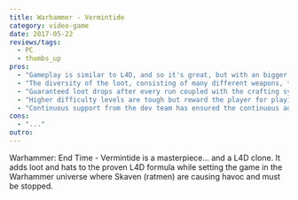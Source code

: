 ```yaml
---
title: Warhammer - Vermintide
category: video-game
date: 2017-05-22
reviews/tags:
  - PC
  - thumbs_up
pros:
  - "Gameplay is similar to L4D, and so it's great, but with an bigger emphasis on melee combat."
  - "The diversity of the loot, consisting of many different weapons, trinkets (passive buffs) and hats, keeps the game fresh and the players consistently coming back in the search for better loot."
  - "Guaranteed loot drops after every run coupled with the crafting system provides a great incentive to players to replay levels again and again which L4D lacked."
  - "Higher difficulty levels are tough but reward the player for playing them with better loot encouraging teamplay, coordination and minimal 'messing around' for shits and giggles even when playing with randos."
  - "Continuous support from the dev team has ensured the continuous addition of new content, accessible to all players, to the game including new levels and weapons to play with."
cons:
  - "..."
outro:
---
```


Warhammer: End Time - Vermintide is a masterpiece... and a L4D clone. It adds loot and hats to the proven L4D formula while setting the game in the Warhammer universe where Skaven (ratmen) are causing havoc and must be stopped.

